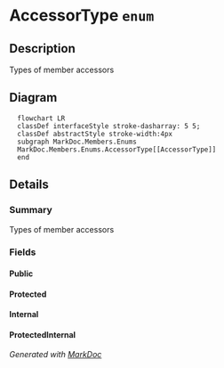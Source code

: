 # AccessorType `enum`

## Description
Types of member accessors

## Diagram
```mermaid
  flowchart LR
  classDef interfaceStyle stroke-dasharray: 5 5;
  classDef abstractStyle stroke-width:4px
  subgraph MarkDoc.Members.Enums
  MarkDoc.Members.Enums.AccessorType[[AccessorType]]
  end
```

## Details
### Summary
Types of member accessors

### Fields
#### Public


#### Protected


#### Internal


#### ProtectedInternal


*Generated with* [*MarkDoc*](https://github.com/hailstorm75/MarkDoc.Core)

